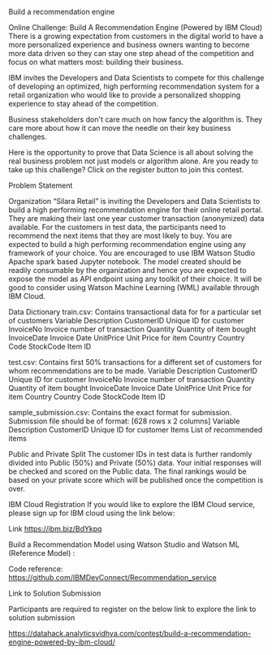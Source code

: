 Build a recommendation engine

Online Challenge: Build A Recommendation Engine (Powered by IBM Cloud)
There is a growing expectation from customers in the digital world to have a more personalized experience and business owners wanting to become more data driven so they can stay one step ahead of the competition and focus on what matters most: building their business.
 
IBM invites the Developers and Data Scientists to compete for this challenge of developing an optimized, high performing recommendation system for a retail organization who would like to provide a personalized shopping experience to stay ahead of the competition.
 
Business stakeholders don't care much on how fancy the algorithm is. They care more about how it can move the needle on their key business challenges.
 
Here is the opportunity to prove that Data Science is all about solving the real business problem not just models or algorithm alone. Are you ready to take up this challenge? Click on the register button to join this contest.



Problem Statement


Organization “Silara Retail”  is inviting the Developers and Data Scientists to build a high performing recommendation engine for their online retail portal.
They are making their last one year customer transaction (anonymized) data available. For the customers in test data, the participants need to recommend the next items that they are most likely to buy.
You are expected to build a high performing recommendation engine using any framework of your choice. You are encouraged to use IBM Watson Studio Apache spark based Jupyter notebook.
The model created should be readily consumable by the organization and hence you are expected to expose the model as API endpoint using any toolkit of their choice. It will be good to consider using Watson Machine Learning (WML) available through IBM Cloud.
 

Data Dictionary
train.csv: Contains transactional data for for a particular set of customers 
Variable	Description
CustomerID	Unique ID for customer
InvoiceNo	Invoice number of transaction
Quantity	Quantity of item bought
InvoiceDate	Invoice Date
UnitPrice	Unit Price for item
Country	Country Code
StockCode	Item ID
 
 
test.csv: Contains first 50% transactions for a different set of customers for whom recommendations are to be made. 
Variable	Description
CustomerID	Unique ID for customer
InvoiceNo	Invoice number of transaction
Quantity	Quantity of item bought
InvoiceDate	Invoice Date
UnitPrice	Unit Price for item
Country	Country Code
StockCode	Item ID
 
sample_submission.csv: Contains the exact format for submission. Submission file should be of format: [628 rows x 2 columns]
Variable	Description
CustomerID	Unique ID for customer
Items	List of recommended items
 
Public and Private Split
The customer IDs in test data is further randomly divided into Public (50%) and Private (50%) data.
Your initial responses will be checked and scored on the Public data. The final rankings would be based on your private score which will be published once the competition is over.

IBM Cloud Registration
If you would like to explore the IBM Cloud service, please sign up for IBM cloud using the link below:
 
Link https://ibm.biz/BdYkpq
 
Build a Recommendation Model using Watson Studio and Watson ML (Reference Model) :
 
Code reference: https://github.com/IBMDevConnect/Recommendation_service



Link to Solution Submission

Participants are required to register on the below link to explore the link to solution submission

https://datahack.analyticsvidhya.com/contest/build-a-recommendation-engine-powered-by-ibm-cloud/


